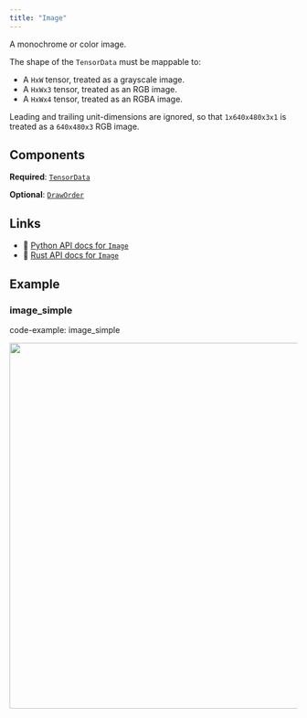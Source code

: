 ```yaml
---
title: "Image"
---
```


A monochrome or color image.

The shape of the `TensorData` must be mappable to:
- A `HxW` tensor, treated as a grayscale image.
- A `HxWx3` tensor, treated as an RGB image.
- A `HxWx4` tensor, treated as an RGBA image.

Leading and trailing unit-dimensions are ignored, so that
`1x640x480x3x1` is treated as a `640x480x3` RGB image.

## Components

**Required**: [`TensorData`](../components/tensor_data.md)

**Optional**: [`DrawOrder`](../components/draw_order.md)

## Links
 * 🐍 [Python API docs for `Image`](https://ref.rerun.io/docs/python/stable/common/archetypes#rerun.archetypes.Image)
 * 🦀 [Rust API docs for `Image`](https://docs.rs/rerun/latest/rerun/archetypes/struct.Image.html)

## Example

### image_simple

code-example: image_simple

<center>
<picture>
  <source media="(max-width: 480px)" srcset="https://static.rerun.io/image_simple/06ba7f8582acc1ffb42a7fd0006fad7816f3e4e4/480w.png">
  <source media="(max-width: 768px)" srcset="https://static.rerun.io/image_simple/06ba7f8582acc1ffb42a7fd0006fad7816f3e4e4/768w.png">
  <source media="(max-width: 1024px)" srcset="https://static.rerun.io/image_simple/06ba7f8582acc1ffb42a7fd0006fad7816f3e4e4/1024w.png">
  <source media="(max-width: 1200px)" srcset="https://static.rerun.io/image_simple/06ba7f8582acc1ffb42a7fd0006fad7816f3e4e4/1200w.png">
  <img src="https://static.rerun.io/image_simple/06ba7f8582acc1ffb42a7fd0006fad7816f3e4e4/full.png" width="640">
</picture>
</center>

